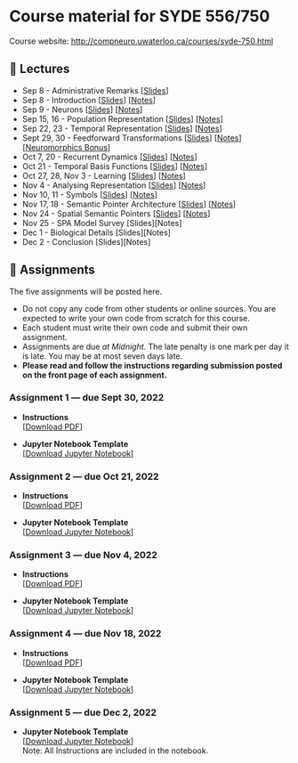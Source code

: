 # Course material for SYDE 556/750

Course website: http://compneuro.uwaterloo.ca/courses/syde-750.html

## 🎒 Lectures

- Sep 8 - Administrative Remarks [[Slides](https://github.com/celiasmith/syde556-f22/raw/master/lectures/lecture_00/syde556_lecture_00_slides_distr.pdf)]
- Sep 8 - Introduction [[Slides](https://github.com/celiasmith/syde556-f22/raw/master/lectures/lecture_01/syde556_lecture_01_slides_distr.pdf)] [[Notes](https://github.com/celiasmith/syde556-f22/raw/master/lectures/lecture_01/syde556_lecture_01_notes.pdf)]
- Sep 9 - Neurons [[Slides](https://github.com/celiasmith/syde556-f22/raw/master/lectures/lecture_02/syde556_lecture_02_slides_distr.pdf)] [[Notes](https://github.com/celiasmith/syde556-f22/raw/master/lectures/lecture_02/syde556_lecture_02_notes.pdf)]
- Sep 15, 16 - Population Representation [[Slides](https://github.com/celiasmith/syde556-f22/raw/master/lectures/lecture_03/syde556_lecture_03_slides_distr.pdf)] [[Notes](https://github.com/celiasmith/syde556-f22/raw/master/lectures/lecture_03/syde556_lecture_03_notes.pdf)]
- Sep 22, 23 - Temporal Representation [[Slides](https://github.com/celiasmith/syde556-f22/raw/master/lectures/lecture_04/syde556_lecture_04_slides_distr.pdf)] [[Notes](https://github.com/celiasmith/syde556-f22/raw/master/lectures/lecture_04/syde556_lecture_04_notes.pdf)]
- Sept 29, 30 - Feedforward Transformations [[Slides](https://github.com/celiasmith/syde556-f22/raw/master/lectures/lecture_05/syde556_lecture_05_slides_distr.pdf)] [[Notes](https://github.com/celiasmith/syde556-f22/raw/master/lectures/lecture_05/syde556_lecture_05_notes.pdf)][[Neuromorphics Bonus](https://github.com/celiasmith/syde556-f22/raw/master/lectures/lecture_05/neuromorphics_intro_2022.pdf)]
- Oct 7, 20 - Recurrent Dynamics [[Slides](https://github.com/celiasmith/syde556-f22/raw/master/lectures/lecture_06/syde556_lecture_06_slides_distr.pdf)] [[Notes](https://github.com/celiasmith/syde556-f22/raw/master/lectures/lecture_06/syde556_lecture_06_notes.pdf)]
- Oct 21 - Temporal Basis Functions [[Slides](https://github.com/celiasmith/syde556-f22/raw/master/lectures/lecture_07/syde556_lecture_07_slides_distr.pdf)] [[Notes](https://github.com/celiasmith/syde556-f22/raw/master/lectures/lecture_07/syde556_lecture_07_notes.pdf)]
- Oct 27, 28, Nov 3 - Learning [[Slides](https://github.com/celiasmith/syde556-f22/raw/master/lectures/lecture_08/syde556_lecture_08_slides_distr.pdf)] [[Notes](https://github.com/celiasmith/syde556-f22/raw/master/lectures/lecture_08/syde556_lecture_08_notes.pdf)]
- Nov 4 - Analysing Representation [[Slides](https://github.com/celiasmith/syde556-f22/raw/master/lectures/lecture_09/syde556_lecture_09_slides_distr.pdf)] [[Notes](https://github.com/celiasmith/syde556-f22/raw/master/lectures/lecture_09/syde556_lecture_09_notes.pdf)]
- Nov 10, 11 - Symbols [[Slides](https://github.com/celiasmith/syde556-f22/raw/master/lectures/lecture_10/syde556_lecture_10_slides_distr.pdf)] [[Notes](https://github.com/celiasmith/syde556-f22/raw/master/lectures/lecture_10/syde556_lecture_10_notes.pdf)]
- Nov 17, 18 - Semantic Pointer Architecture [[Slides](https://github.com/celiasmith/syde556-f22/raw/master/lectures/lecture_11/syde556_lecture_11_slides_distr.pdf)] [[Notes](https://github.com/celiasmith/syde556-f22/raw/master/lectures/lecture_11/syde556_lecture_11_notes.pdf)]
- Nov 24 - Spatial Semantic Pointers [[Slides](https://github.com/celiasmith/syde556-f22/raw/master/lectures/lecture_14/syde556_lecture_14_slides.pdf)] [[Notes](https://github.com/celiasmith/syde556-f22/raw/master/lectures/lecture_14/syde556_lecture_14_notes.pdf)]
- Nov 25 - SPA Model Survey [Slides][Notes]
- Dec 1 - Biological Details [Slides][Notes]
- Dec 2 - Conclusion [Slides][Notes]

## 📝 Assignments

The five assignments will be posted here.

 * Do not copy any code from other students or online sources.  You are expected to write your own code from scratch for this course.
 * Each student must write their own code and submit their own assignment.
 * Assignments are due _at Midnight_.  The late penalty is one mark per day it is late. You may be at most seven days late.
 * **Please read and follow the instructions regarding submission posted on the front page of each assignment.**
 
### Assignment 1 ― due Sept 30, 2022

-   **Instructions**  
  [[Download PDF](https://github.com/celiasmith/syde556-f22/raw/master/assignments/assignment_01/syde556_assignment_01.pdf)]

-   **Jupyter Notebook Template**  
  [[Download Jupyter Notebook](https://github.com/celiasmith/syde556-f22/raw/master/assignments/assignment_01/syde556_assignment_01_template.ipynb)]


### Assignment 2 ― due Oct 21, 2022

-   **Instructions**  
  [[Download PDF](https://github.com/celiasmith/syde556-f22/raw/master/assignments/assignment_02/syde556_assignment_02.pdf)]

-   **Jupyter Notebook Template**  
  [[Download Jupyter Notebook](https://github.com/celiasmith/syde556-f22/raw/master/assignments/assignment_02/syde556_assignment_02_template.ipynb)]

### Assignment 3 ― due Nov 4, 2022

-   **Instructions**  
  [[Download PDF](https://github.com/celiasmith/syde556-f22/raw/master/assignments/assignment_03/syde556_assignment_03.pdf)]

-   **Jupyter Notebook Template**  
  [[Download Jupyter Notebook](https://github.com/celiasmith/syde556-f22/raw/master/assignments/assignment_03/syde556_assignment_03_template.ipynb)]

### Assignment 4 ― due Nov 18, 2022

-   **Instructions**  
  [[Download PDF](https://github.com/celiasmith/syde556-f22/raw/master/assignments/assignment_04/syde556_assignment_04.pdf)]

-   **Jupyter Notebook Template**  
  [[Download Jupyter Notebook](https://github.com/celiasmith/syde556-f22/raw/master/assignments/assignment_04/syde556_assignment_04_template.ipynb)]

### Assignment 5 ― due Dec 2, 2022

-   **Jupyter Notebook Template**  
  [[Download Jupyter Notebook](https://github.com/celiasmith/syde556-f22/raw/master/assignments/assignment_05/syde556_assignment_05_template.ipynb)]
  <br>Note: All Instructions are included in the notebook.
 

